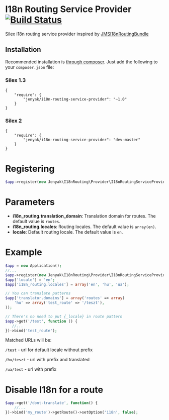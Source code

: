 I18n Routing Service Provider  [![Build Status](https://secure.travis-ci.org/jenyak/I18nRoutingServiceProvider.png)](http://travis-ci.org/jenyak/I18nRoutingServiceProvider)
=============================

Silex i18n routing service provider inspired by [JMSI18nRoutingBundle](https://github.com/schmittjoh/JMSI18nRoutingBundle)

Installation
------------

Recommended installation is [through composer](http://getcomposer.org). Just add
the following to your `composer.json` file:
### Silex 1.3
    {
        "require": {
            "jenyak/i18n-routing-service-provider": "~1.0"
        }
    }
### Silex 2
    {
        "require": {
            "jenyak/i18n-routing-service-provider": "dev-master"
        }
    }

# Registering

```php
$app->register(new Jenyak\I18nRouting\Provider\I18nRoutingServiceProvider());
```

# Parameters

* **i18n_routing.translation_domain**: Translation domain for routes. The default value is `routes`.
* **i18n_routing.locales**: Routing locales. The default value is `array(en)`.
* **locale**: Default routing locale. The default value is `en`.

# Example

```php
$app = new Application();
//...
$app->register(new Jenyak\I18nRouting\Provider\I18nRoutingServiceProvider());
$app['locale'] = 'en';
$app['i18n_routing.locales'] = array('en', 'hu', 'ua');

// You can translate patterns
$app['translator.domains'] = array('routes' => array(
    'hu' => array('test_route' => '/teszt'),
));

// There's no need to put {_locale} in route pattern
$app->get('/test', function () {
   //...
})->bind('test_route');
```
Matched URLs will be:

`/test` - url for default locale without prefix

`/hu/teszt` - url with prefix and translated

`/ua/test` - url with prefix

# Disable I18n for a route
```php
$app->get('/dont-translate', function() {
    //...
})->bind('my_route')->getRoute()->setOption('i18n', false);


